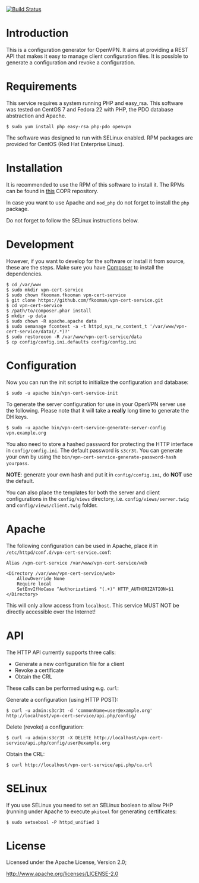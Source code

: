 [![Build Status](https://travis-ci.org/eduVPN/vpn-cert-service.svg)](https://travis-ci.org/eduVPN/vpn-cert-service)

# Introduction
This is a configuration generator for OpenVPN. It aims at providing a REST API
that makes it easy to manage client configuration files. It is possible to 
generate a configuration and revoke a configuration.

# Requirements
This service requires a system running PHP and easy_rsa. This software was 
tested on CentOS 7 and Fedora 22 with PHP, the PDO database abstraction and 
Apache.

    $ sudo yum install php easy-rsa php-pdo openvpn

The software was designed to run with SELinux enabled. RPM packages are 
provided for CentOS (Red Hat Enterprise Linux).

# Installation
It is recommended to use the RPM of this software to install it. The RPMs can
be found in [this](https://copr.fedoraproject.org/coprs/fkooman/vpn-management/) 
COPR repository.

In case you want to use Apache and `mod_php` do not forget to install the `php` 
package.

Do not forget to follow the SELinux instructions below.

# Development
However, if you want to develop for the software or install it from source, 
these are the steps. Make sure you have [Composer](https://getcomposer.org) to 
install the dependencies.

    $ cd /var/www
    $ sudo mkdir vpn-cert-service
    $ sudo chown fkooman.fkooman vpn-cert-service
    $ git clone https://github.com/fkooman/vpn-cert-service.git
    $ cd vpn-cert-service
    $ /path/to/composer.phar install
    $ mkdir -p data
    $ sudo chown -R apache.apache data
    $ sudo semanage fcontext -a -t httpd_sys_rw_content_t '/var/www/vpn-cert-service/data(/.*)?'
    $ sudo restorecon -R /var/www/vpn-cert-service/data
    $ cp config/config.ini.defaults config/config.ini

# Configuration
Now you can run the init script to initialize the configuration and database:

    $ sudo -u apache bin/vpn-cert-service-init

To generate the server configuration for use in your OpenVPN server use the 
following. Please note that it will take a **really** long time to generate the
DH keys.

    $ sudo -u apache bin/vpn-cert-service-generate-server-config vpn.example.org

You also need to store a hashed password for protecting the HTTP interface in
`config/config.ini`. The default password is `s3cr3t`. You can generate your
own by using the `bin/vpn-cert-service-generate-password-hash yourpass`. 

**NOTE**: generate your own hash and put it in `config/config.ini`, do **NOT** 
use the default.

You can also place the templates for both the server and client configurations 
in the `config/views` directory, i.e. `config/views/server.twig` and 
`config/views/client.twig` folder.

# Apache
The following configuration can be used in Apache, place it in 
`/etc/httpd/conf.d/vpn-cert-service.conf`:

    Alias /vpn-cert-service /var/www/vpn-cert-service/web

    <Directory /var/www/vpn-cert-service/web>
        AllowOverride None
        Require local
        SetEnvIfNoCase ^Authorization$ "(.+)" HTTP_AUTHORIZATION=$1
    </Directory>

This will only allow access from `localhost`. This service MUST NOT be directly
accessible over the Internet!

# API
The HTTP API currently supports three calls:

- Generate a new configuration file for a client
- Revoke a certificate
- Obtain the CRL

These calls can be performed using e.g. `curl`:

Generate a configuration (using HTTP POST):

    $ curl -u admin:s3cr3t -d 'commonName=user@example.org' http://localhost/vpn-cert-service/api.php/config/

Delete (revoke) a configuration:

    $ curl -u admin:s3cr3t -X DELETE http://localhost/vpn-cert-service/api.php/config/user@example.org

Obtain the CRL:

    $ curl http://localhost/vpn-cert-service/api.php/ca.crl

# SELinux
If you use SELinux you need to set an SELinux boolean to allow PHP (running 
under Apache to execute `pkitool` for generating certificates:

    $ sudo setsebool -P httpd_unified 1

# License
Licensed under the Apache License, Version 2.0;

   http://www.apache.org/licenses/LICENSE-2.0
